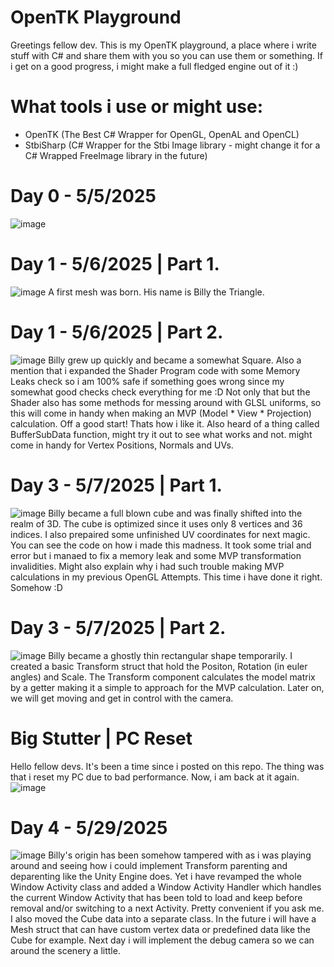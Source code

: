 # OpenTK Playground

Greetings fellow dev. This is my OpenTK playground, a place where i write stuff with C# and share them with you so you can use them or something.
If i get on a good progress, i might make a full fledged engine out of it :)

# What tools i use or might use:
- OpenTK (The Best C# Wrapper for OpenGL, OpenAL and OpenCL)
- StbiSharp (C# Wrapper for the Stbi Image library - might change it for a C# Wrapped FreeImage library in the future)

# Day 0 - 5/5/2025
![image](https://github.com/user-attachments/assets/6825fd08-b574-4b2e-aa4c-d84908fb5c48)

# Day 1 - 5/6/2025 | Part 1.
![image](https://github.com/user-attachments/assets/aa3b1863-fdb6-4c36-acbb-eeccc5d0e984)
A first mesh was born. His name is Billy the Triangle.

# Day 1 - 5/6/2025 | Part 2.
![image](https://github.com/user-attachments/assets/4d67f694-6b05-4308-9848-67c55113fd33)
Billy grew up quickly and became a somewhat Square.
Also a mention that i expanded the Shader Program code with some Memory Leaks check so i am 100% safe if something goes wrong since my somewhat good checks check everything for me :D
Not only that but the Shader also has some methods for messing around with GLSL uniforms, so this will come in handy when making an MVP (Model * View * Projection) calculation. Off a good start! Thats how i like it.
Also heard of a thing called BufferSubData function, might try it out to see what works and not. might come in handy for Vertex Positions, Normals and UVs.

# Day 3 - 5/7/2025 | Part 1.
![image](https://github.com/user-attachments/assets/fa296814-d16c-4c29-8d92-4a03702b76c5)
Billy became a full blown cube and was finally shifted into the realm of 3D. The cube is optimized since it uses only 8 vertices and 36 indices.
I also prepaired some unfinished UV coordinates for next magic. You can see the code on how i made this madness. It took some trial and error but i manaed to fix a memory leak and some MVP transformation invalidities.
Might also explain why i had such trouble making MVP calculations in my previous OpenGL Attempts. This time i have done it right. Somehow :D

# Day 3 - 5/7/2025 | Part 2.
![image](https://github.com/user-attachments/assets/368e64a1-18e3-4288-8dba-f1e32389dce8)
Billy became a ghostly thin rectangular shape temporarily. I created a basic Transform struct that hold the Positon, Rotation (in euler angles) and Scale. The Transform component calculates the model matrix by a getter making it a simple to approach for the MVP calculation. Later on, we will get moving and get in control with the camera.

# Big Stutter | PC Reset
Hello fellow devs. It's been a time since i posted on this repo. The thing was that i reset my PC due to bad performance. Now, i am back at it again.
![image](https://github.com/user-attachments/assets/2edd3d26-6c6d-4817-98fe-dfc8430d91bf)

# Day 4 - 5/29/2025
![image](https://github.com/user-attachments/assets/d62f950f-e7d7-417d-bc50-8321068eeba1)
Billy's origin has been somehow tampered with as i was playing around and seeing how i could implement Transform parenting and deparenting like the Unity Engine does. Yet i have revamped the whole Window Activity class and added a Window Activity Handler which handles the current Window Activity that has been told to load and keep before removal and/or switching to a next Activity. Pretty convenient if you ask me. I also moved the Cube data into a separate class. In the future i will have a Mesh struct that can have custom vertex data or predefined data like the Cube for example. Next day i will implement the debug camera so we can around the scenery a little.
